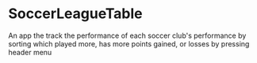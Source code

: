 # SoccerLeagueTable
An app the track the performance of each soccer club's performance  by sorting which played more, has more points gained, or losses by pressing header menu
